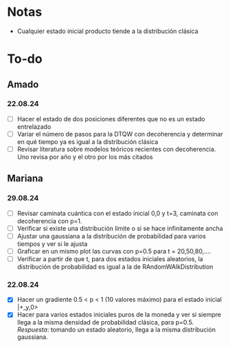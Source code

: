 # Notas 
- Cualquier estado inicial producto tiende a la distribución clásica 

# To-do

## Amado 
### 22.08.24
- [ ] Hacer el estado de dos posiciones diferentes que no es un estado entrelazado
- [ ] Variar el número de pasos para la DTQW con decoherencia y determinar en qué tiempo ya es igual a la distribución clásica
- [ ] Revisar literatura sobre modelos teóricos recientes con decoherencia. Uno revisa por año y el otro por los más citados

## Mariana
### 29.08.24
- [ ] Revisar caminata cuántica con el estado inicial 0,0 y t=3, caminata con decoherencia con p=1.
- [ ] Verificar si existe una distribución límite o si se hace infinitamente ancha
- [ ] Ajustar una gaussiana a la distribución de probabilidad para varios tiempos y ver si le ajusta
- [ ] Graficar en un mismo plot las curvas con p=0.5 para t = 20,50,80,....
- [ ] Verificar a partir de que t, para dos estados iniciales aleatorios, la distribución de probabilidad es igual a la de RAndomWAlkDistribution

### 22.08.24
- [X] Hacer un gradiente 0.5 < p < 1 (10 valores máximo) para el estado inicial |+_y,0> 
- [X] Hacer para varios estados iniciales puros de la moneda y ver si siempre llega a 
la misma densidad de probabilidad clásica, para p=0.5. *Respuesta*: tomando un estado aleatorio, llega a la misma distribución gaussiana. 
